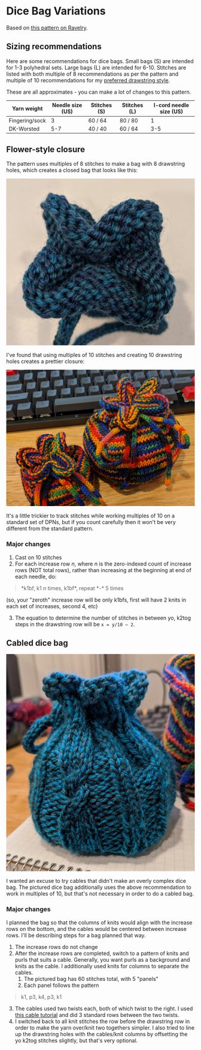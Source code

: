 # Dice Bag Variations

Based on [this pattern on Ravelry](https://www.ravelry.com/patterns/library/knitting-gms-dice-pouch).

## Sizing recommendations

Here are some recommendations for dice bags. Small bags (S) are intended for 1-3 polyhedral sets. Large bags (L) are intended for 6-10. Stitches are listed with both multiple of 8 recommendations as per the pattern and multiple of 10 recommendations for my [preferred drawstring style](#flower-style-closure).

These are all approximates - you can make a lot of changes to this pattern.

| Yarn weight | Needle size (US) | Stitches (S) | Stitches (L) | I-cord needle size (US) |
| --- | --- | --- | --- | --- |
| Fingering/sock | 3 | 60 / 64 | 80 / 80 | 1 |
| DK-Worsted | 5-7 | 40 / 40 | 60 / 64 | 3-5 |

## Flower-style closure

The pattern uses multiples of 8 stitches to make a bag with 8 drawstring holes, which creates a closed bag that looks like this:

![The top of an blue knitted dice bag. The rim folds in a way that suggests a rounded 4-pointed star ](./dice-bag-variations/dicebag_8-hole-drawstring.jpg)

I've found that using multiples of 10 stitches and creating 10 drawstring holes creates a prettier closure:

![Two rainbow dice bags. The tops cinch in a way that makes a 5-petal flower shape](./dice-bag-variations/dicebag_10-hole-drawstring.jpg)

It's a little trickier to track stitches while working multiples of 10 on a standard set of DPNs, but if you count carefully then it won't be very different from the standard pattern.

### Major changes

1. Cast on 10 stitches
1. For each increase row *n*, where *n* is the zero-indexed count of increase rows (NOT total rows), rather than increasing at the beginning at end of each needle, do:

> \*k1bf, k1 *n* times, k1bf\*, repeat \*-\* 5 times

(so, your "zeroth" increase row will be only k1bfs, first will have 2 knits in each set of increases, second 4, etc)

3. The equation to determine the number of stitches in between yo, k2tog steps in the drawstring row will be `x = y/10 – 2`.

## Cabled dice bag

![A blue knitted dice bag with cable designs on the sides. The cables do one full twist, centered vertically on the bag](./dice-bag-variations/dicebag_cabled.jpg)

I wanted an excuse to try cables that didn't make an overly complex dice bag. The pictured dice bag additionally uses the above recommendation to work in multiples of 10, but that's not necessary in order to do a cabled bag.

### Major changes

I planned the bag so that the columns of knits would align with the increase rows on the bottom, and the cables would be centered between increase rows. I'll be describing steps for a bag planned that way.

1. The increase rows do not change
1. After the increase rows are completed, switch to a pattern of knits and purls that suits a cable. Generally, you want purls as a background and knits as the cable. I additionally used knits for columns to separate the cables.
    1. The pictured bag has 60 stitches total, with 5 "panels"
    1. Each panel follows the pattern

> k1, p3, k4, p3, k1

3. The cables used two twists each, both of which twist to the right. I used [this cable tutorial](https://brooklyntweed.com/pages/cable-knitting-101) and did 3 standard rows between the two twists.
1. I switched back to all knit stitches the row before the drawstring row in order to make the yarn over/knit two togethers simpler. I also tried to line up the drawstring holes with the cables/knit columns by offsetting the yo k2tog stitches slightly, but that's very optional.
